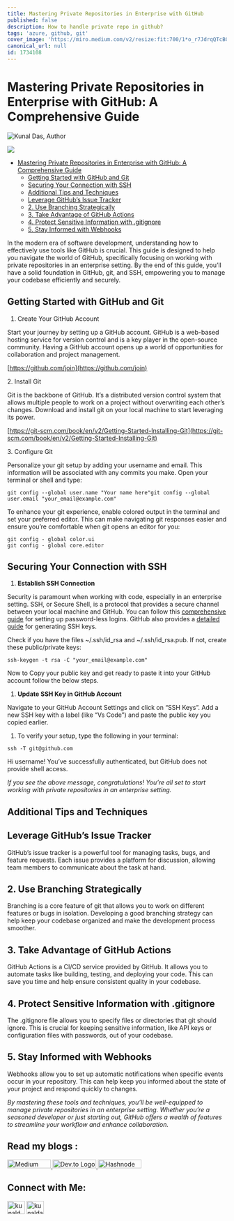 ```yaml
---
title: Mastering Private Repositories in Enterprise with GitHub
published: false
description: How to handle private repo in github?
tags: 'azure, github, git'
cover_image: 'https://miro.medium.com/v2/resize:fit:700/1*o_r7JdrqQTcB0kkb3AF1UA.jpeg'
canonical_url: null
id: 1734108
---
```



# Mastering Private Repositories in Enterprise with GitHub: A Comprehensive Guide

![Kunal Das, Author](https://miro.medium.com/v2/resize:fill:44:44/1*kfaefcgQPHrPsNobjuiiSg.jpeg)



![](https://miro.medium.com/v2/resize:fit:700/1*o_r7JdrqQTcB0kkb3AF1UA.jpeg)

- [Mastering Private Repositories in Enterprise with GitHub: A Comprehensive Guide](#mastering-private-repositories-in-enterprise-with-github-a-comprehensive-guide)
  - [Getting Started with GitHub and Git](#getting-started-with-github-and-git)
  - [Securing Your Connection with SSH](#securing-your-connection-with-ssh)
  - [Additional Tips and Techniques](#additional-tips-and-techniques)
  - [Leverage GitHub’s Issue Tracker](#leverage-githubs-issue-tracker)
  - [2. Use Branching Strategically](#2-use-branching-strategically)
  - [3. Take Advantage of GitHub Actions](#3-take-advantage-of-github-actions)
  - [4. Protect Sensitive Information with .gitignore](#4-protect-sensitive-information-with-gitignore)
  - [5. Stay Informed with Webhooks](#5-stay-informed-with-webhooks)


In the modern era of software development, understanding how to effectively use tools like GitHub is crucial. This guide is designed to help you navigate the world of GitHub, specifically focusing on working with private repositories in an enterprise setting. By the end of this guide, you’ll have a solid foundation in GitHub, git, and SSH, empowering you to manage your codebase efficiently and securely.

## Getting Started with GitHub and Git

1.  Create Your GitHub Account

Start your journey by setting up a GitHub account. GitHub is a web-based hosting service for version control and is a key player in the open-source community. Having a GitHub account opens up a world of opportunities for collaboration and project management.

[https://github.com/join](https://github.com/join)

2\. Install Git

Git is the backbone of GitHub. It’s a distributed version control system that allows multiple people to work on a project without overwriting each other’s changes. Download and install git on your local machine to start leveraging its power.

[https://git-scm.com/book/en/v2/Getting-Started-Installing-Git](https://git-scm.com/book/en/v2/Getting-Started-Installing-Git)

3\. Configure Git

Personalize your git setup by adding your username and email. This information will be associated with any commits you make. Open your terminal or shell and type:

```
git config --global user.name "Your name here"git config --global user.email "your_email@example.com"
```

To enhance your git experience, enable colored output in the terminal and set your preferred editor. This can make navigating git responses easier and ensure you’re comfortable when git opens an editor for you:

```
git config - global color.ui  
git config - global core.editor
```

## Securing Your Connection with SSH

1.  **Establish SSH Connection**

Security is paramount when working with code, especially in an enterprise setting. SSH, or Secure Shell, is a protocol that provides a secure channel between your local machine and GitHub. You can follow this [comprehensive guide](https://www.cyberithub.com/how-to-setup-passwordless-authentication-for-git-push-in-github/) for setting up password-less logins. GitHub also provides a [detailed guide](https://docs.github.com/en/authentication/connecting-to-github-with-ssh/generating-a-new-ssh-key-and-adding-it-to-the-ssh-agent) for generating SSH keys.

Check if you have the files ~/.ssh/id\_rsa and ~/.ssh/id\_rsa.pub. If not, create these public/private keys:

```
ssh-keygen -t rsa -C "your_email@example.com"
```

Now to Copy your public key and get ready to paste it into your GitHub account follow the below steps.

1.  **Update SSH Key in GitHub Account**

Navigate to your GitHub Account Settings and click on “SSH Keys”. Add a new SSH key with a label (like “Vs Code”) and paste the public key you copied earlier.

1.  To verify your setup, type the following in your terminal:

```
ssh -T git@github.com
```

Hi username! You’ve successfully authenticated, but GitHub does not provide shell access.

_If you see the above message, congratulations! You’re all set to start working with private repositories in an enterprise setting._

## Additional Tips and Techniques

## Leverage GitHub’s Issue Tracker

GitHub’s issue tracker is a powerful tool for managing tasks, bugs, and feature requests. Each issue provides a platform for discussion, allowing team members to communicate about the task at hand.

## 2\. Use Branching Strategically

Branching is a core feature of git that allows you to work on different features or bugs in isolation. Developing a good branching strategy can help keep your codebase organized and make the development process smoother.

## 3\. Take Advantage of GitHub Actions

GitHub Actions is a CI/CD service provided by GitHub. It allows you to automate tasks like building, testing, and deploying your code. This can save you time and help ensure consistent quality in your codebase.

## 4\. Protect Sensitive Information with .gitignore

The .gitignore file allows you to specify files or directories that git should ignore. This is crucial for keeping sensitive information, like API keys or configuration files with passwords, out of your codebase.

## 5\. Stay Informed with Webhooks

Webhooks allow you to set up automatic notifications when specific events occur in your repository. This can help keep you informed about the state of your project and respond quickly to changes.

_By mastering these tools and techniques, you’ll be well-equipped to manage private repositories in an enterprise setting. Whether you’re a seasoned developer or just starting out, GitHub offers a wealth of features to streamline your workflow and enhance collaboration._


## Read my blogs : 
 
<a href="https://kunaldaskd.medium.com">
    <img src="https://upload.wikimedia.org/wikipedia/commons/thumb/0/0d/Medium_%28website%29_logo.svg/798px-Medium_%28website%29_logo.svg.png" alt="Medium Logo" height="20"width="100"/>
</a>
<a href="https://dev.to/kunaldas">
    <img src="https://dev-to-uploads.s3.amazonaws.com/uploads/logos/resized_logo_UQww2soKuUsjaOGNB38o.png" alt="Dev.to Logo" height="20"width="100"/>
</a>
<a href="https://kunaldas.hashnode.dev">
    <img src="https://cdn.hashnode.com/res/hashnode/image/upload/v1675531271955/ALEtNA1cM.png?auto=compress" alt="Hashnode Logo" height="20"width="100"/>
</a>

## Connect with Me:

<p align="left">
<a href="https://twitter.com/kunald_official" target="blank"><img align="center" src="https://raw.githubusercontent.com/rahuldkjain/github-profile-readme-generator/master/src/images/icons/Social/twitter.svg" alt="kunald_official" height="30" width="40" /></a>
<a href="https://linkedin.com/in/kunaldaskd" target="blank"><img align="center" src="https://raw.githubusercontent.com/rahuldkjain/github-profile-readme-generator/master/src/images/icons/Social/linked-in-alt.svg" alt="kunaldaskd" height="30" width="40" /></a>
</p>
